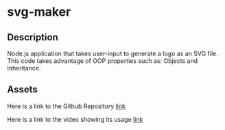 # svg-maker

## Description

Node.js application that takes user-input to generate a logo as an SVG file. This code takes advantage of OOP properties such as: Objects and Inheritance.

## Assets
Here is a link to the Github Repository [link](https://github.com/jgerona/svg-maker)

Here is a link to the video showing its usage [link](https://drive.google.com/file/d/1g0ZqJqMdaZ-a2tMAg4BAV06-5KtcRhlX/view)